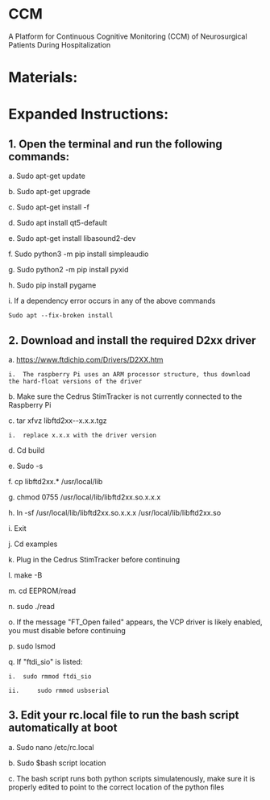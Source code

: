 # CCM
A Platform for Continuous Cognitive Monitoring (CCM) of Neurosurgical Patients During Hospitalization


# Materials:


# Expanded Instructions:

## 1. Open the terminal and run the following commands:

a. 	Sudo apt-get update

b. 	Sudo apt-get upgrade

c. 	Sudo apt-get install -f

d. 	Sudo apt install qt5-default

e. 	Sudo apt-get install libasound2-dev

f.  Sudo python3 -m pip install simpleaudio

g. 	Sudo python2 -m pip install pyxid

h. 	Sudo pip install pygame

i.  If a dependency error occurs in any of the above commands 

    Sudo apt --fix-broken install

## 2. 	Download and install the required D2xx driver

a. 	https://www.ftdichip.com/Drivers/D2XX.htm

    i. 	The raspberry Pi uses an ARM processor structure, thus download the hard-float versions of the driver

b. 	Make sure the Cedrus StimTracker is not currently connected to the Raspberry Pi

c. 	tar xfvz libftd2xx-<platform>-x.x.x.tgz
  
    i. 	replace x.x.x with the driver version   
  
d. 	Cd build
  
e. 	Sudo -s

f.  	cp libftd2xx.* /usr/local/lib

g. 	chmod 0755 /usr/local/lib/libftd2xx.so.x.x.x

h. 	ln -sf /usr/local/lib/libftd2xx.so.x.x.x /usr/local/lib/libftd2xx.so

i.  	Exit

j.  	Cd examples

k. 	Plug in the Cedrus StimTracker before continuing

l.  	make -B

m.   cd EEPROM/read

n. 	sudo ./read

o. 	If the message "FT_Open failed" appears, the VCP driver is likely enabled, you must disable before continuing

p. 	sudo lsmod

q. 	If "ftdi_sio" is listed:

    i. 	sudo rmmod ftdi_sio
                                                      
    ii. 	sudo rmmod usbserial
                                                    


## 3. 	Edit your rc.local file to run the bash script automatically at boot

a. 	Sudo nano /etc/rc.local

b. 	Sudo $bash script location

c. 	The bash script runs both python scripts simulatenously, make sure it is properly edited to point to the correct location of the python files
